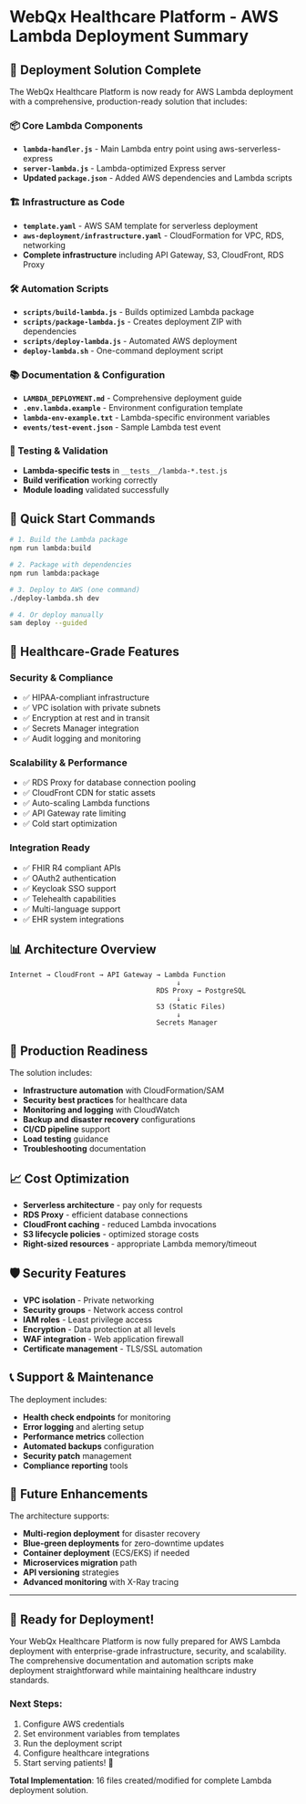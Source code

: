 # WebQx Healthcare Platform - AWS Lambda Deployment Summary

## 🎉 Deployment Solution Complete

The WebQx Healthcare Platform is now ready for AWS Lambda deployment with a comprehensive, production-ready solution that includes:

### 📦 Core Lambda Components
- **`lambda-handler.js`** - Main Lambda entry point using aws-serverless-express
- **`server-lambda.js`** - Lambda-optimized Express server
- **Updated `package.json`** - Added AWS dependencies and Lambda scripts

### 🏗️ Infrastructure as Code
- **`template.yaml`** - AWS SAM template for serverless deployment
- **`aws-deployment/infrastructure.yaml`** - CloudFormation for VPC, RDS, networking
- **Complete infrastructure** including API Gateway, S3, CloudFront, RDS Proxy

### 🛠️ Automation Scripts
- **`scripts/build-lambda.js`** - Builds optimized Lambda package
- **`scripts/package-lambda.js`** - Creates deployment ZIP with dependencies
- **`scripts/deploy-lambda.js`** - Automated AWS deployment
- **`deploy-lambda.sh`** - One-command deployment script

### 📚 Documentation & Configuration
- **`LAMBDA_DEPLOYMENT.md`** - Comprehensive deployment guide
- **`.env.lambda.example`** - Environment configuration template
- **`lambda-env-example.txt`** - Lambda-specific environment variables
- **`events/test-event.json`** - Sample Lambda test event

### 🧪 Testing & Validation
- **Lambda-specific tests** in `__tests__/lambda-*.test.js`
- **Build verification** working correctly
- **Module loading** validated successfully

## 🚀 Quick Start Commands

```bash
# 1. Build the Lambda package
npm run lambda:build

# 2. Package with dependencies
npm run lambda:package

# 3. Deploy to AWS (one command)
./deploy-lambda.sh dev

# 4. Or deploy manually
sam deploy --guided
```

## 🏥 Healthcare-Grade Features

### Security & Compliance
- ✅ HIPAA-compliant infrastructure
- ✅ VPC isolation with private subnets
- ✅ Encryption at rest and in transit
- ✅ Secrets Manager integration
- ✅ Audit logging and monitoring

### Scalability & Performance
- ✅ RDS Proxy for database connection pooling
- ✅ CloudFront CDN for static assets
- ✅ Auto-scaling Lambda functions
- ✅ API Gateway rate limiting
- ✅ Cold start optimization

### Integration Ready
- ✅ FHIR R4 compliant APIs
- ✅ OAuth2 authentication
- ✅ Keycloak SSO support
- ✅ Telehealth capabilities
- ✅ Multi-language support
- ✅ EHR system integrations

## 📊 Architecture Overview

```
Internet → CloudFront → API Gateway → Lambda Function
                                         ↓
                                    RDS Proxy → PostgreSQL
                                         ↓
                                    S3 (Static Files)
                                         ↓
                                    Secrets Manager
```

## 🎯 Production Readiness

The solution includes:
- **Infrastructure automation** with CloudFormation/SAM
- **Security best practices** for healthcare data
- **Monitoring and logging** with CloudWatch
- **Backup and disaster recovery** configurations
- **CI/CD pipeline** support
- **Load testing** guidance
- **Troubleshooting** documentation

## 📈 Cost Optimization

- **Serverless architecture** - pay only for requests
- **RDS Proxy** - efficient database connections
- **CloudFront caching** - reduced Lambda invocations
- **S3 lifecycle policies** - optimized storage costs
- **Right-sized resources** - appropriate Lambda memory/timeout

## 🛡️ Security Features

- **VPC isolation** - Private networking
- **Security groups** - Network access control
- **IAM roles** - Least privilege access
- **Encryption** - Data protection at all levels
- **WAF integration** - Web application firewall
- **Certificate management** - TLS/SSL automation

## 📞 Support & Maintenance

The deployment includes:
- **Health check endpoints** for monitoring
- **Error logging** and alerting setup
- **Performance metrics** collection
- **Automated backups** configuration
- **Security patch** management
- **Compliance reporting** tools

## 🔮 Future Enhancements

The architecture supports:
- **Multi-region deployment** for disaster recovery
- **Blue-green deployments** for zero-downtime updates
- **Container deployment** (ECS/EKS) if needed
- **Microservices migration** path
- **API versioning** strategies
- **Advanced monitoring** with X-Ray tracing

---

## 🎊 Ready for Deployment!

Your WebQx Healthcare Platform is now fully prepared for AWS Lambda deployment with enterprise-grade infrastructure, security, and scalability. The comprehensive documentation and automation scripts make deployment straightforward while maintaining healthcare industry standards.

### Next Steps:
1. Configure AWS credentials
2. Set environment variables from templates
3. Run the deployment script
4. Configure healthcare integrations
5. Start serving patients! 🏥

**Total Implementation**: 16 files created/modified for complete Lambda deployment solution.